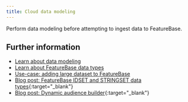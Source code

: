 ```yaml
---
title: Cloud data modeling
---
```


Perform data modeling before attempting to ingest data to FeatureBase.

## Further information

* [Learn about data modeling](/concepts/data-modeling-overview)
* [Learn about FeatureBase data types](/sql-preview/data-types/data-types-home)
* [Use-case: adding large dataset to FeatureBase](/concepts/a-true-crime-story)
* [Blog post: FeatureBase IDSET and STRINGSET data types](https://www.featurebase.com/blog/the-power-of-set){:target="_blank"}
* [Blog post: Dynamic audience builder](https://www.featurebase.com/blog/creating-a-dynamic-audience-builder-on-featurebase-part1){:target="_blank"}
